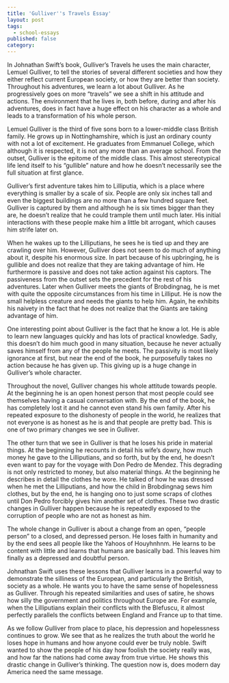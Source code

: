 ```yaml
---
title: 'Gulliver''s Travels Essay'
layout: post
tags:
  - school-essays
published: false
category: 
---
```


In Johnathan Swift’s book, Gulliver’s Travels he uses the main character, Lemuel Gulliver, to tell the stories of several different societies and how they either reflect current European society, or how they are better than society. Throughout his adventures, we learn a lot about Gulliver. As he progressively goes on more “travels” we see a shift in his attitude and actions. The environment that he lives in, both before, during and after his adventures, does in fact have a huge effect on his character as a whole and leads to a transformation of his whole person. 

Lemuel Gulliver is the third of five sons born to a lower-middle class British family. He grows up in Nottinghamshire, which is just an ordinary county with not a lot of excitement. He graduates from Emmanuel College, which although it is respected, it is not any more than an average school. From the outset, Gulliver is the epitome of the middle class. This almost stereotypical life lend itself to his “gullible” nature and how he doesn’t necessarily see the full situation at first glance. 

Gulliver’s first adventure takes him to Lilliputia, which is a place where everything is smaller by a scale of six. People are only six inches tall and even the biggest buildings are no more than a few hundred square feet. Gulliver is captured by them and although he is six times bigger than they are, he doesn’t realize that he could trample them until much later. His initial interactions with these people make him a little bit arrogant, which causes him strife later on.

When he wakes up to the Lilliputians, he sees he is tied up and they are crawling over him. However, Gulliver does not seem to do much of anything about it, despite his enormous size. In part because of his upbringing, he is gullible and does not realize that they are taking advantage of him. He furthermore is passive and does not take action against his captors. The passiveness from the outset sets the precedent for the rest of his adventures.
Later when Gulliver meets the giants of Brobdingnag, he is met with quite the opposite circumstances from his time in Lilliput. He is now the small helpless creature and needs the giants to help him. Again, he exhibits his naivety in the fact that he does not realize that the Giants are taking advantage of him. 

One interesting point about Gulliver is the fact that he know a lot. He is able to learn new languages quickly and has lots of practical knowledge. Sadly, this doesn’t do him much good in many situation, because he never actually saves himself from any of the people he meets. The passivity is most likely ignorance at first, but near the end of the book, he purposefully takes no action because he has given up. This giving up is a huge change in Gulliver’s whole character.

Throughout the novel, Gulliver changes his whole attitude towards people. At the beginning he is an open honest person that most people could see themselves having a casual conversation with. By the end of the book, he has completely lost it and he cannot even stand his own family. After his repeated exposure to the dishonesty of people in the world, he realizes that not everyone is as honest as he is and that people are pretty bad. This is one of two primary changes we see in Gulliver.

The other turn that we see in Gulliver is that he loses his pride in material things. At the beginning he recounts in detail his wife’s dowry, how much money he gave to the Lilliputians, and so forth, but by the end, he doesn’t even want to pay for the voyage with Don Pedro de Mendez. This degrading is not only restricted to money, but also material things. At the beginning he describes in detail the clothes he wore. He talked of how he was dressed when he met the Lilliputians, and how the child in Brobdingnag sews him clothes, but by the end, he is hanging ono to just some scraps of clothes until Don Pedro forcibly gives him another set of clothes. These two drastic changes in Gulliver happen because he is repeatedly exposed to the corruption of people who are not as honest as him.

The whole change in Gulliver is about a change from an open, “people person” to a closed, and depressed person. He loses faith in humanity and by the end sees all people like the Yahoos of Houyhnhnm. He learns to be content with little and learns that humans are basically bad. This leaves him finally as a depressed and doubtful person. 

Johnathan Swift uses these lessons that Gulliver learns in a powerful way to demonstrate the silliness of the European, and particularly the British, society as a whole. He wants you to have the same sense of hopelessness as Gulliver. Through his repeated similarities and uses of satire, he shows how silly the government and politics throughout Europe are. For example, when the Lilliputians explain their conflicts with the Blefuscu, it almost perfectly parallels the conflicts between England and France up to that time. 

As we follow Gulliver from place to place, his depression and hopelessness continues to grow. We see that as he realizes the truth about the world he loses hope in humans and how anyone could ever be truly noble. Swift wanted to show the people of his day how foolish the society really was, and how far the nations had come away from true virtue. He shows this drastic change in Gulliver’s thinking. The question now is, does modern day America need the same message.
